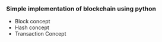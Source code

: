 ### Simple implementation of blockchain using python

* Block concept
* Hash concept
* Transaction Concept
    